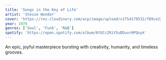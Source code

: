 ```yaml
---
title: 'Songs in the Key of Life'
artist: 'Stevie Wonder'
cover: 'https://res.cloudinary.com/acp/image/upload/v1754179532/f89ce227-6a05-43ba-a460-bcdf5983b9cc.png'
year: 1976
genres: ['Soul', 'Funk', 'R&B']
spotify: 'https://open.spotify.com/album/6YUCc2RiY5uDDuxrHPQoyk'
---
```


An epic, joyful masterpiece bursting with creativity, humanity, and timeless grooves.
